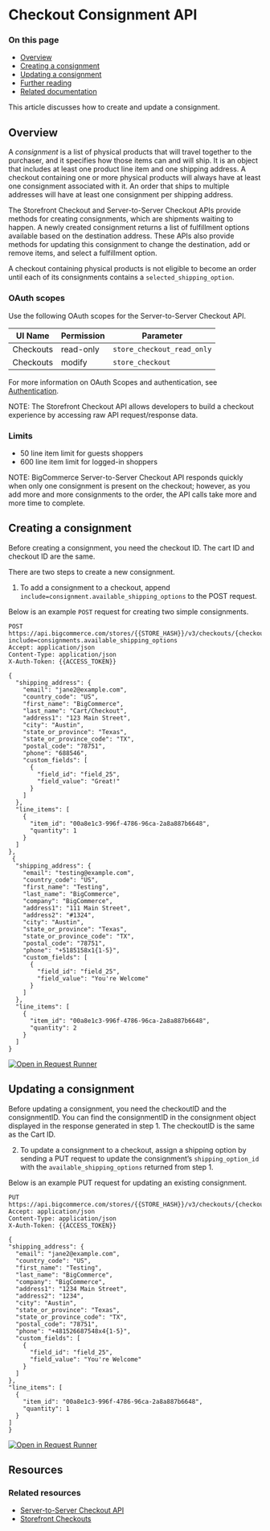 # Checkout Consignment API

<div class="otp" id="no-index">

### On this page
- [Overview](#overview)
- [Creating a consignment](#creating-a-consignment)
- [Updating a consignment](#updating-a-consignment)
- [Further reading](#further-reading)
- [Related documentation](#related-documentation)

</div> 

This article discusses how to create and update a consignment.

## Overview
A _consignment_ is a list of physical products that will travel together to the purchaser, and it specifies how those items can and will ship. It is an object that includes at least one product line item and one shipping address. A checkout containing one or more physical products will always have at least one consignment associated with it. An order that ships to multiple addresses will have at least one consignment per shipping address.

The Storefront Checkout and Server-to-Server Checkout APIs provide methods for creating consignments, which are shipments waiting to happen.  A newly created consignment returns a list of fulfillment options available based on the destination address.  These APIs also provide methods for updating this consignment to change the destination, add or remove items, and select a fulfillment option. 

A checkout containing physical products is not eligible to become an order until each of its consignments contains a `selected_shipping_option`.

### OAuth scopes

Use the following OAuth scopes for the Server-to-Server Checkout API.

| UI Name  | Permission | Parameter                     |
|----------|------------|-------------------------------|
| Checkouts | read-only  | `store_checkout_read_only`    |
| Checkouts | modify     | `store_checkout`              |

For more information on OAuth Scopes and authentication, see [Authentication](https://developer.bigcommerce.com/api-docs/getting-started/authentication).

NOTE: The Storefront Checkout API allows developers to build a checkout experience by accessing raw API request/response data.


### Limits
* 50 line item limit for guests shoppers
* 600 line item limit for logged-in shoppers


NOTE: BigCommerce Server-to-Server Checkout API responds quickly when only one consignment is present on the checkout; however, as you add more and more consignments to the order, the API calls take more and more time to complete.	


## Creating a consignment

Before creating a consignment, you need the checkout ID. The cart ID and checkout ID are the same.

There are two steps to create a new consignment.

1. To add a consignment to a checkout, append `include=consignment.available_shipping_options` to the POST request.

Below is an example `POST` request for creating two simple consignments.
  
  ```http
POST https://api.bigcommerce.com/stores/{{STORE_HASH}}/v3/checkouts/{checkoutId}/consignments?include=consignments.available_shipping_options
Accept: application/json
Content-Type: application/json
X-Auth-Token: {{ACCESS_TOKEN}}

  {
    "shipping_address": {
      "email": "jane2@example.com",
      "country_code": "US",
      "first_name": "BigCommerce",
      "last_name": "Cart/Checkout",
      "address1": "123 Main Street",
      "city": "Austin",
      "state_or_province": "Texas",
      "state_or_province_code": "TX",
      "postal_code": "78751",
      "phone": "688546",
      "custom_fields": [
        {
          "field_id": "field_25",
          "field_value": "Great!"
        }
      ]
    },
    "line_items": [
      {
        "item_id": "00a8e1c3-996f-4786-96ca-2a8a887b6648",
        "quantity": 1
      }
    ]
  },
   {
    "shipping_address": {
      "email": "testing@example.com",
      "country_code": "US",
      "first_name": "Testing",
      "last_name": "BigCommerce",
      "company": "BigCommerce",
      "address1": "111 Main Street",
      "address2": "#1324",
      "city": "Austin",
      "state_or_province": "Texas",
      "state_or_province_code": "TX",
      "postal_code": "78751",
      "phone": "+5185158x1{1-5}",
      "custom_fields": [
        {
          "field_id": "field_25",
          "field_value": "You're Welcome"
        }
      ]
    },
    "line_items": [
      {
        "item_id": "00a8e1c3-996f-4786-96ca-2a8a887b6648",
        "quantity": 2
      }
    ]
  }

```

[![Open in Request Runner](https://storage.googleapis.com/bigcommerce-production-dev-center/images/Open-Request-Runner.svg)](https://developer.bigcommerce.com/api-reference/store-management/checkouts/checkout-consignments/checkoutsconsignmentsbycheckoutidpost#requestrunner)

## Updating a consignment

Before updating a consignment, you need the checkoutID and the consignmentID. You can find the consignmentID in the consignment object displayed in the response generated in step 1. The checkoutID is the same as the Cart ID.

2. To update a consignment to a checkout, assign a shipping option by sending a PUT request to update the consignment’s `shipping_option_id` with the `available_shipping_options` returned from step 1.

Below is an example PUT request for updating an existing consignment.

  ```http
PUT https://api.bigcommerce.com/stores/{{STORE_HASH}}/v3/checkouts/{checkoutId}/consignments/{consignmentId}
Accept: application/json
Content-Type: application/json
X-Auth-Token: {{ACCESS_TOKEN}}

{
  "shipping_address": {
    "email": "jane2@example.com",
    "country_code": "US",
    "first_name": "Testing",
    "last_name": "BigCommerce",
    "company": "BigCommerce",
    "address1": "1234 Main Street",
    "address2": "1234",
    "city": "Austin",
    "state_or_province": "Texas",
    "state_or_province_code": "TX",
    "postal_code": "78751",
    "phone": "+481526687548x4{1-5}",
    "custom_fields": [
      {
        "field_id": "field_25",
        "field_value": "You're Welcome"
      }
    ]
  },
  "line_items": [
    {
      "item_id": "00a8e1c3-996f-4786-96ca-2a8a887b6648",
      "quantity": 1
    }
  ]
}

```

[![Open in Request Runner](https://storage.googleapis.com/bigcommerce-production-dev-center/images/Open-Request-Runner.svg)](https://developer.bigcommerce.com/api-reference/store-management/checkouts/checkout-consignments/checkoutsconsignmentsbycheckoutidandconsignmentidput#requestrunner)

## Resources

### Related resources

* [Server-to-Server Checkout API](https://developer.bigcommerce.com/api-reference/store-management/checkouts)
* [Storefront Checkouts](https://developer.bigcommerce.com/api-reference/storefront/checkouts)
